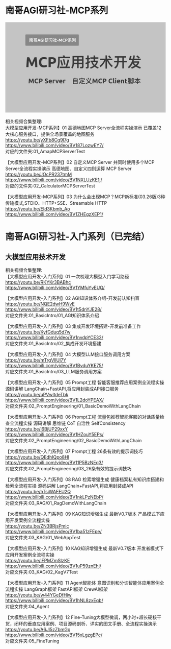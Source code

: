 # 南哥AGI研习社-MCP系列       
<img src="./other/01.png" alt="这是一张图片" width="600" />                      

相关视频合集整理:               
大模型应用开发-MCP系列】01 高德地图MCP Server全流程实操演示 已覆盖12大核心服务接口，提供全场景覆盖的地图服务            
https://youtu.be/yXFb8Cg9l7g                                
https://www.bilibili.com/video/BV187LozwEY7/                
对应的文件夹:01_AmapMCPServerTest            

【大模型应用开发-MCP系列】02 自定义MCP Server 并同时使用多个MCP Server全流程实操演示 高德地图、自定义四则运算 MCP Server            
https://youtu.be/JOcPR237tmM                   
https://www.bilibili.com/video/BV1NXLUzKE1j/            
对应的文件夹:02_CalculatorMCPServerTest                     

【大模型应用开发-MCP系列】03 为什么会出现MCP？MCP新标准(03.26版)3种传输模式,STDIO、HTTP+SSE、Streamable HTTP              
https://youtu.be/EId3Kbmb_Ao               
https://www.bilibili.com/video/BV1ZHEgzXEP1/                    


# 南哥AGI研习社-入门系列（已完结）  
## 大模型应用技术开发          
相关视频合集整理:              
【大模型应用开发-入门系列】01 一次梳理大模型入门学习路径                 
https://youtu.be/RKYKr3BABhc                 
https://www.bilibili.com/video/BV1YMfuYvEUQ/                     

【大模型应用开发-入门系列】02 AGI知识体系介绍-开发前认知扫盲          
https://youtu.be/NQE2dwH9WvE                   
https://www.bilibili.com/video/BV1t5dnYJE28/                
对应文件夹:01_BasicIntro/01_AGI知识体系介绍        

【大模型应用开发-入门系列】03 集成开发环境搭建-开发前准备工作            
https://youtu.be/KyfGduq5d7w           
https://www.bilibili.com/video/BV1nvdpYCE33/              
对应文件夹:01_BasicIntro/02_集成开发环境搭建                     

【大模型应用开发-入门系列】04 大模型LLM接口服务调用方案              
https://youtu.be/mTrgVllUl7Y                 
https://www.bilibili.com/video/BV1BvduYKE75/                   
对应文件夹:01_BasicIntro/03_LLM服务调用方案                  

【大模型应用开发-入门系列】05 Prompt工程 智能客服推荐应用案例全流程实操 源码讲解 LangChain+FastAPI,将应用封装成API接口服务                   
https://youtu.be/uPVwltdeTbk                  
https://www.bilibili.com/video/BV1L2doYPEAX/               
对应文件夹:02_PromptEngineering/01_BasicDemoWithLangChain                

【大模型应用开发-入门系列】06 Prompt工程 流量包推荐智能客服的对话质量检查全流程实操 源码讲解 思维链 CoT 自洽性 SelfConsistency          
https://youtu.be/i6BjUP29xxY          
https://www.bilibili.com/video/BV1HZouY5EPs/                
对应文件夹:02_PromptEngineering/02_BasicDemoWithLangChain              

【大模型应用开发-入门系列】07 Prompt工程 26条有效的提示词技巧               
https://youtu.be/QEdhIQpo8HI               
https://www.bilibili.com/video/BV11P5BzNEq3/              
对应文件夹:02_PromptEngineering/03_26条有效的提示词技巧                  

【大模型应用开发-入门系列】08 RAG 检索增强生成 健康档案私有知识库搭建和检索全流程实操 源码讲解 LangChain+FastAPI,将应用封装成API               
https://youtu.be/hTsiWAFEU2Q                   
https://www.bilibili.com/video/BV1nkLPzNEbP/                     
对应文件夹:03_RAG/01_RagDemoWithLangChain                

【大模型应用开发-入门系列】09 KAG知识增强生成 最新V0.7版本 产品模式下应用开发案例全流程实操             
https://youtu.be/ZN3BRjsPmic           
https://www.bilibili.com/video/BV1ba51zFEpe/           
对应文件夹:03_KAG/01_WebAppTest                         

【大模型应用开发-入门系列】10 KAG知识增强生成 最新V0.7版本 开发者模式下应用开发案例全流程实操        
https://youtu.be/iFPMZmSlzKE            
https://www.bilibili.com/video/BV1uP59znEhj/           
对应文件夹:03_KAG/02_KagV7Test                

【大模型应用开发-入门系列】11 Agent智能体 意图识别和分诊智能体应用案例全流程实操 LangGraph框架 FastAPI框架 CrewAI框架                 
https://youtu.be/w44YGeDfHiw                 
https://www.bilibili.com/video/BV1hNL8zxEqb/                  
对应文件夹:04_Agent                      

【大模型应用开发-入门系列】12 Fine-Tuning大模型微调，两小时+超长硬核干货，闭环的垂直应用案例、项目源码剖析、详实的图文手册、全流程实操演示           
https://youtu.be/A6Jl5zZbmGg                
https://www.bilibili.com/video/BV15xLgzgEPc/              
对应文件夹:05_FineTuning                      

                               
          

